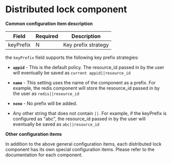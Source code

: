 # Distributed lock component

**Common configuration item description**

| Field | Required | Description |
| --- | --- | --- |
| keyPrefix | N | Key prefix strategy |


the `keyPrefix` field supports the following key prefix strategies:

* **`appid`** - This is the default policy. The resource_id passed in by the user will eventually be saved as `current appid||resource_id`

* **`name`** - This setting uses the name of the component as a prefix. For example, the redis component will store the resource_id passed in by the user as `redis||resource_id`

* **`none`** - No prefix will be added.

* Any other string that does not contain `||`. For example, if the keyPrefix is configured as "abc", the resource_id passed in by the user will eventually be saved as `abc||resource_id`


**Other configuration items**

In addition to the above general configuration items, each distributed lock component has its own special configuration items. Please refer to the documentation for each component.
